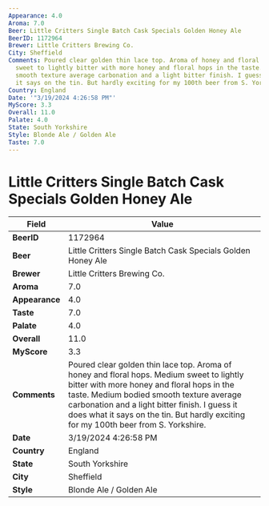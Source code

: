 ```yaml
---
Appearance: 4.0
Aroma: 7.0
Beer: Little Critters Single Batch Cask Specials Golden Honey Ale
BeerID: 1172964
Brewer: Little Critters Brewing Co.
City: Sheffield
Comments: Poured clear golden thin lace top. Aroma of honey and floral hops. Medium
  sweet to lightly bitter with more honey and floral hops in the taste. Medium bodied
  smooth texture average carbonation and a light bitter finish. I guess it does what
  it says on the tin. But hardly exciting for my 100th beer from S. Yorkshire.
Country: England
Date: '"3/19/2024 4:26:58 PM"'
MyScore: 3.3
Overall: 11.0
Palate: 4.0
State: South Yorkshire
Style: Blonde Ale / Golden Ale
Taste: 7.0
---
```


# Little Critters Single Batch Cask Specials Golden Honey Ale

| Field         | Value |
|---------------|-------|
| **BeerID** | 1172964 |
| **Beer** | Little Critters Single Batch Cask Specials Golden Honey Ale |
| **Brewer** | Little Critters Brewing Co. |
| **Aroma** | 7.0 |
| **Appearance** | 4.0 |
| **Taste** | 7.0 |
| **Palate** | 4.0 |
| **Overall** | 11.0 |
| **MyScore** | 3.3 |
| **Comments** | Poured clear golden thin lace top. Aroma of honey and floral hops. Medium sweet to lightly bitter with more honey and floral hops in the taste. Medium bodied smooth texture average carbonation and a light bitter finish. I guess it does what it says on the tin. But hardly exciting for my 100th beer from S. Yorkshire. |
| **Date** | 3/19/2024 4:26:58 PM |
| **Country** | England |
| **State** | South Yorkshire |
| **City** | Sheffield |
| **Style** | Blonde Ale / Golden Ale |
